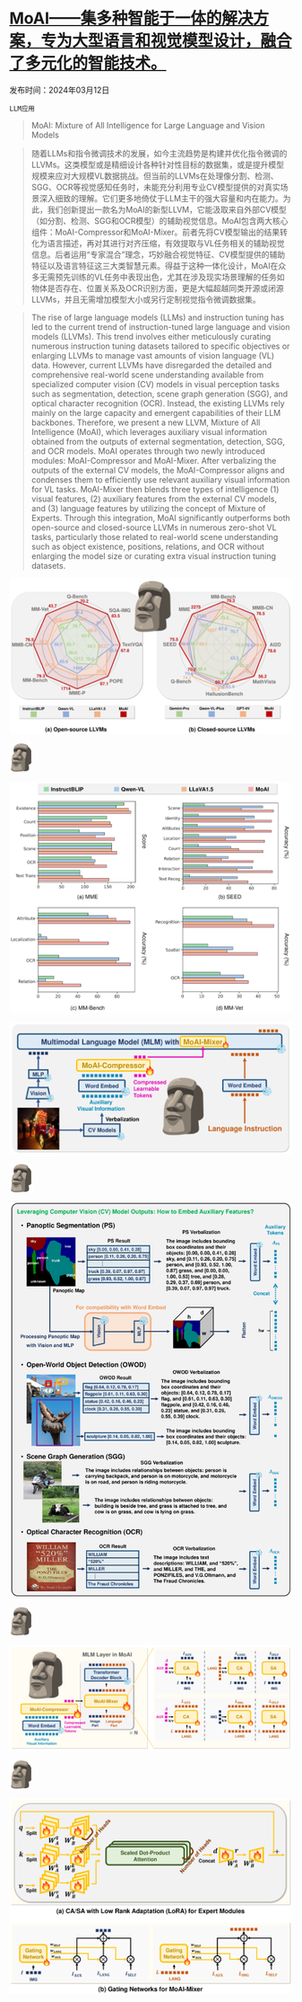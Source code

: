 # [MoAI——集多种智能于一体的解决方案，专为大型语言和视觉模型设计，融合了多元化的智能技术。](https://arxiv.org/abs/2403.07508)

发布时间：2024年03月12日

`LLM应用`

> MoAI: Mixture of All Intelligence for Large Language and Vision Models

> 随着LLMs和指令微调技术的发展，如今主流趋势是构建并优化指令微调的LLVMs。这类模型或是精细设计各种针对性目标的数据集，或是提升模型规模来应对大规模VL数据挑战。但当前的LLVMs在处理像分割、检测、SGG、OCR等视觉感知任务时，未能充分利用专业CV模型提供的对真实场景深入细致的理解。它们更多地倚仗于LLM主干的强大容量和内在能力。为此，我们创新提出一款名为MoAI的新型LLVM，它能汲取来自外部CV模型（如分割、检测、SGG和OCR模型）的辅助视觉信息。MoAI包含两大核心组件：MoAI-Compressor和MoAI-Mixer。前者先将CV模型输出的结果转化为语言描述，再对其进行对齐压缩，有效提取与VL任务相关的辅助视觉信息。后者运用“专家混合”理念，巧妙融合视觉特征、CV模型提供的辅助特征以及语言特征这三大类智慧元素。得益于这种一体化设计，MoAI在众多无需预先训练的VL任务中表现出色，尤其在涉及现实场景理解的任务如物体是否存在、位置关系及OCR识别方面，更是大幅超越同类开源或闭源LLVMs，并且无需增加模型大小或另行定制视觉指令微调数据集。

> The rise of large language models (LLMs) and instruction tuning has led to the current trend of instruction-tuned large language and vision models (LLVMs). This trend involves either meticulously curating numerous instruction tuning datasets tailored to specific objectives or enlarging LLVMs to manage vast amounts of vision language (VL) data. However, current LLVMs have disregarded the detailed and comprehensive real-world scene understanding available from specialized computer vision (CV) models in visual perception tasks such as segmentation, detection, scene graph generation (SGG), and optical character recognition (OCR). Instead, the existing LLVMs rely mainly on the large capacity and emergent capabilities of their LLM backbones. Therefore, we present a new LLVM, Mixture of All Intelligence (MoAI), which leverages auxiliary visual information obtained from the outputs of external segmentation, detection, SGG, and OCR models. MoAI operates through two newly introduced modules: MoAI-Compressor and MoAI-Mixer. After verbalizing the outputs of the external CV models, the MoAI-Compressor aligns and condenses them to efficiently use relevant auxiliary visual information for VL tasks. MoAI-Mixer then blends three types of intelligence (1) visual features, (2) auxiliary features from the external CV models, and (3) language features by utilizing the concept of Mixture of Experts. Through this integration, MoAI significantly outperforms both open-source and closed-source LLVMs in numerous zero-shot VL tasks, particularly those related to real-world scene understanding such as object existence, positions, relations, and OCR without enlarging the model size or curating extra visual instruction tuning datasets.

![MoAI——集多种智能于一体的解决方案，专为大型语言和视觉模型设计，融合了多元化的智能技术。](../../../paper_images/2403.07508/x3.png)

![MoAI——集多种智能于一体的解决方案，专为大型语言和视觉模型设计，融合了多元化的智能技术。](../../../paper_images/2403.07508/x5.png)

![MoAI——集多种智能于一体的解决方案，专为大型语言和视觉模型设计，融合了多元化的智能技术。](../../../paper_images/2403.07508/x6.png)

![MoAI——集多种智能于一体的解决方案，专为大型语言和视觉模型设计，融合了多元化的智能技术。](../../../paper_images/2403.07508/x11.png)

![MoAI——集多种智能于一体的解决方案，专为大型语言和视觉模型设计，融合了多元化的智能技术。](../../../paper_images/2403.07508/x13.png)

![MoAI——集多种智能于一体的解决方案，专为大型语言和视觉模型设计，融合了多元化的智能技术。](../../../paper_images/2403.07508/x14.png)

![MoAI——集多种智能于一体的解决方案，专为大型语言和视觉模型设计，融合了多元化的智能技术。](../../../paper_images/2403.07508/x16.png)

![MoAI——集多种智能于一体的解决方案，专为大型语言和视觉模型设计，融合了多元化的智能技术。](../../../paper_images/2403.07508/x17.png)

![MoAI——集多种智能于一体的解决方案，专为大型语言和视觉模型设计，融合了多元化的智能技术。](../../../paper_images/2403.07508/x19.png)

![MoAI——集多种智能于一体的解决方案，专为大型语言和视觉模型设计，融合了多元化的智能技术。](../../../paper_images/2403.07508/x20.png)